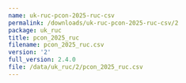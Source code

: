 ```yaml
---
name: uk-ruc-pcon-2025-ruc-csv
permalink: /downloads/uk-ruc-pcon-2025-ruc-csv/2
package: uk_ruc
title: pcon_2025_ruc
filename: pcon_2025_ruc.csv
version: '2'
full_version: 2.4.0
file: /data/uk_ruc/2/pcon_2025_ruc.csv
---
```

